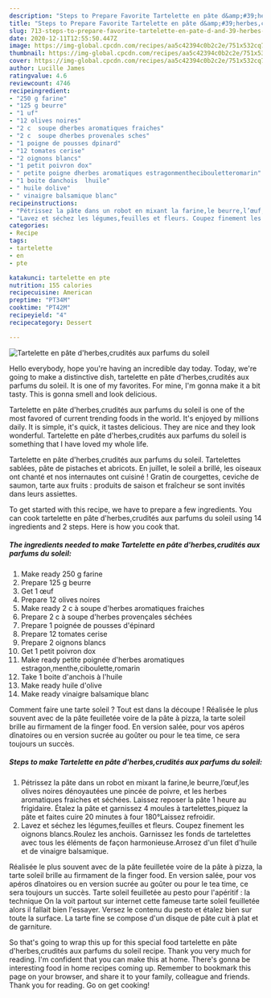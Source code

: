 ```yaml
---
description: "Steps to Prepare Favorite Tartelette en pâte d&amp;#39;herbes,crudités aux parfums du soleil"
title: "Steps to Prepare Favorite Tartelette en pâte d&amp;#39;herbes,crudités aux parfums du soleil"
slug: 713-steps-to-prepare-favorite-tartelette-en-pate-d-and-39-herbes-crudites-aux-parfums-du-soleil
date: 2020-12-11T12:55:50.447Z
image: https://img-global.cpcdn.com/recipes/aa5c42394c0b2c2e/751x532cq70/tartelette-en-pate-dherbescrudites-aux-parfums-du-soleil-photo-principale-de-la-recette.jpg
thumbnail: https://img-global.cpcdn.com/recipes/aa5c42394c0b2c2e/751x532cq70/tartelette-en-pate-dherbescrudites-aux-parfums-du-soleil-photo-principale-de-la-recette.jpg
cover: https://img-global.cpcdn.com/recipes/aa5c42394c0b2c2e/751x532cq70/tartelette-en-pate-dherbescrudites-aux-parfums-du-soleil-photo-principale-de-la-recette.jpg
author: Lucille James
ratingvalue: 4.6
reviewcount: 4746
recipeingredient:
- "250 g farine"
- "125 g beurre"
- "1 uf"
- "12 olives noires"
- "2 c  soupe dherbes aromatiques fraiches"
- "2 c  soupe dherbes provenales sches"
- "1 poigne de pousses dpinard"
- "12 tomates cerise"
- "2 oignons blancs"
- "1 petit poivron dox"
- " petite poigne dherbes aromatiques estragonmenthecibouletteromarin"
- "1 boite danchois  lhuile"
- " huile dolive"
- " vinaigre balsamique blanc"
recipeinstructions:
- "Pétrissez la pâte dans un robot en mixant la farine,le beurre,l’œuf,les olives noires dénoyautées une pincée de poivre, et les herbes aromatiques fraiches et séchées. Laissez reposer la pâte 1 heure au frigidaire. Étalez la pâte et garnissez 4 moules à tartelettes,piquez la pâte et faites cuire 20 minutes à four 180°Laissez refroidir."
- "Lavez et séchez les légumes,feuilles et fleurs. Coupez finement les oignons blancs.Roulez les anchois. Garnissez les fonds de tartelettes avec tous les éléments de façon harmonieuse.Arrosez d&#39;un filet d&#39;huile et de vinaigre balsamique."
categories:
- Recipe
tags:
- tartelette
- en
- pte

katakunci: tartelette en pte 
nutrition: 155 calories
recipecuisine: American
preptime: "PT34M"
cooktime: "PT42M"
recipeyield: "4"
recipecategory: Dessert

---
```



![Tartelette en pâte d&#39;herbes,crudités aux parfums du soleil](https://img-global.cpcdn.com/recipes/aa5c42394c0b2c2e/751x532cq70/tartelette-en-pate-dherbescrudites-aux-parfums-du-soleil-photo-principale-de-la-recette.jpg)

Hello everybody, hope you're having an incredible day today. Today, we're going to make a distinctive dish, tartelette en pâte d&#39;herbes,crudités aux parfums du soleil. It is one of my favorites. For mine, I'm gonna make it a bit tasty. This is gonna smell and look delicious.

Tartelette en pâte d&#39;herbes,crudités aux parfums du soleil is one of the most favored of current trending foods in the world. It's enjoyed by millions daily. It is simple, it's quick, it tastes delicious. They are nice and they look wonderful. Tartelette en pâte d&#39;herbes,crudités aux parfums du soleil is something that I have loved my whole life.

Tartelette en pâte d&#39;herbes,crudités aux parfums du soleil. Tartelettes sablées, pâte de pistaches et abricots. En juillet, le soleil a brillé, les oiseaux ont chanté et nos internautes ont cuisiné ! Gratin de courgettes, ceviche de saumon, tarte aux fruits : produits de saison et fraîcheur se sont invités dans leurs assiettes.


To get started with this recipe, we have to prepare a few ingredients. You can cook tartelette en pâte d&#39;herbes,crudités aux parfums du soleil using 14 ingredients and 2 steps. Here is how you cook that.

<!--inarticleads1-->

##### The ingredients needed to make Tartelette en pâte d&#39;herbes,crudités aux parfums du soleil:

1. Make ready 250 g farine
1. Prepare 125 g beurre
1. Get 1 œuf
1. Prepare 12 olives noires
1. Make ready 2 c à soupe d&#39;herbes aromatiques fraiches
1. Prepare 2 c à soupe d&#39;herbes provençales séchées
1. Prepare 1 poignée de pousses d&#39;épinard
1. Prepare 12 tomates cerise
1. Prepare 2 oignons blancs
1. Get 1 petit poivron dox
1. Make ready  petite poignée d&#39;herbes aromatiques estragon,menthe,ciboulette,romarin
1. Take 1 boite d&#39;anchois à l&#39;huile
1. Make ready  huile d&#39;olive
1. Make ready  vinaigre balsamique blanc


Comment faire une tarte soleil ? Tout est dans la découpe ! Réalisée le plus souvent avec de la pâte feuilletée voire de la pâte à pizza, la tarte soleil brille au firmament de la finger food. En version salée, pour vos apéros dînatoires ou en version sucrée au goûter ou pour le tea time, ce sera toujours un succès. 

<!--inarticleads2-->

##### Steps to make Tartelette en pâte d&#39;herbes,crudités aux parfums du soleil:

1. Pétrissez la pâte dans un robot en mixant la farine,le beurre,l’œuf,les olives noires dénoyautées une pincée de poivre, et les herbes aromatiques fraiches et séchées. Laissez reposer la pâte 1 heure au frigidaire. Étalez la pâte et garnissez 4 moules à tartelettes,piquez la pâte et faites cuire 20 minutes à four 180°Laissez refroidir.
1. Lavez et séchez les légumes,feuilles et fleurs. Coupez finement les oignons blancs.Roulez les anchois. Garnissez les fonds de tartelettes avec tous les éléments de façon harmonieuse.Arrosez d&#39;un filet d&#39;huile et de vinaigre balsamique.


Réalisée le plus souvent avec de la pâte feuilletée voire de la pâte à pizza, la tarte soleil brille au firmament de la finger food. En version salée, pour vos apéros dînatoires ou en version sucrée au goûter ou pour le tea time, ce sera toujours un succès. Tarte soleil feuilletée au pesto pour l&#39;apéritif : la technique On la voit partout sur internet cette fameuse tarte soleil feuilletée alors il fallait bien l&#39;essayer. Versez le contenu du pesto et étalez bien sur toute la surface. La tarte fine se compose d&#39;un disque de pâte cuit à plat et de garniture. 

So that's going to wrap this up for this special food tartelette en pâte d&#39;herbes,crudités aux parfums du soleil recipe. Thank you very much for reading. I'm confident that you can make this at home. There's gonna be interesting food in home recipes coming up. Remember to bookmark this page on your browser, and share it to your family, colleague and friends. Thank you for reading. Go on get cooking!
